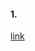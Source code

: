#### 1.
[link](https://docs.google.com/document/d/1yANVMRX3_eQ3slm47ugOKmv6ecVzSPdQgo0dp2F9VBs/edit?usp=sharing)
